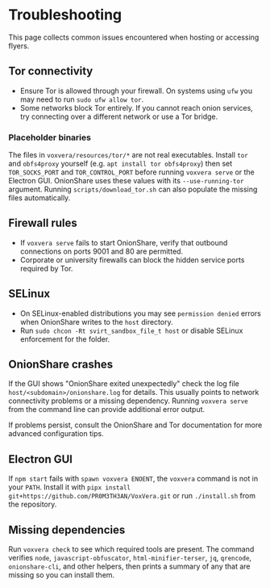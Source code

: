 # Troubleshooting

This page collects common issues encountered when hosting or accessing flyers.

## Tor connectivity
- Ensure Tor is allowed through your firewall. On systems using `ufw` you may need to run `sudo ufw allow tor`.
- Some networks block Tor entirely. If you cannot reach onion services, try connecting over a different network or use a Tor bridge.

### Placeholder binaries

The files in `voxvera/resources/tor/*` are not real executables. Install `tor`
and `obfs4proxy` yourself (e.g. `apt install tor obfs4proxy`) then set
`TOR_SOCKS_PORT` and `TOR_CONTROL_PORT` before running `voxvera serve` or the
Electron GUI. OnionShare uses these values with its `--use-running-tor`
argument. Running `scripts/download_tor.sh` can also populate the missing files
automatically.

## Firewall rules
- If `voxvera serve` fails to start OnionShare, verify that outbound connections on ports 9001 and 80 are permitted.
- Corporate or university firewalls can block the hidden service ports required by Tor.

## SELinux
- On SELinux-enabled distributions you may see `permission denied` errors when OnionShare writes to the `host` directory.
- Run `sudo chcon -Rt svirt_sandbox_file_t host` or disable SELinux enforcement for the folder.

## OnionShare crashes
If the GUI shows "OnionShare exited unexpectedly" check the log file
`host/<subdomain>/onionshare.log` for details. This usually points to
network connectivity problems or a missing dependency. Running
`voxvera serve` from the command line can provide additional error
output.

If problems persist, consult the OnionShare and Tor documentation for more advanced configuration tips.

## Electron GUI
If `npm start` fails with `spawn voxvera ENOENT`, the `voxvera` command is not in your `PATH`. Install it with `pipx install git+https://github.com/PR0M3TH3AN/VoxVera.git` or run `./install.sh` from the repository.

## Missing dependencies
Run `voxvera check` to see which required tools are present. The command verifies
`node`, `javascript-obfuscator`, `html-minifier-terser`, `jq`, `qrencode`,
`onionshare-cli`, and other helpers, then prints a summary of any that are
missing so you can install them.
